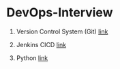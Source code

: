 # DevOps-Interview

1. Version Control System (Git)
[link](https://github.com/Prakhar4444/Final_Project_SCM)

2. Jenkins CICD [link](https://github.com/Prakhar4444/CICD-LAB-FILE-FOLDERS/tree/master/R171218074)

3. Python [link](https://github.com/Prakhar4444/200-Days-of-code)
